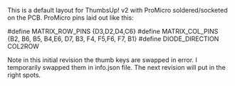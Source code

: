 This is a default layout for ThumbsUp! v2 with ProMicro soldered/socketed on the PCB.
ProMicro pins laid out like this:

#define MATRIX_ROW_PINS {D3,D2,D4,C6}
#define MATRIX_COL_PINS {B2, B6, B5, B4,E6, D7, B3, F4, F5,F6, F7, B1}
#define DIODE_DIRECTION COL2ROW

Note in this initial revision the thumb keys are swapped in error.
I temporarily swapped them in info.json file.
The next revision will put in the right spots.   